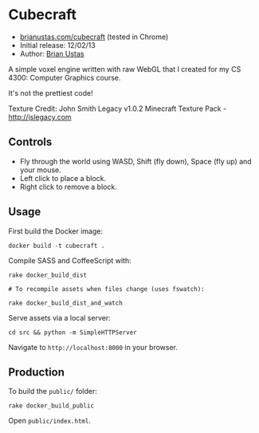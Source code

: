 # Cubecraft

- [brianustas.com/cubecraft](http://brianustas.com/cubecraft/) (tested in Chrome)
- Initial release: 12/02/13
- Author: [Brian Ustas](http://brianustas.com)

A simple voxel engine written with raw WebGL that I created for my CS 4300: Computer Graphics course.

It's not the prettiest code!

Texture Credit: John Smith Legacy v1.0.2 Minecraft Texture Pack - http://jslegacy.com

## Controls

- Fly through the world using WASD, Shift (fly down), Space (fly up) and your mouse.
- Left click to place a block.
- Right click to remove a block.

## Usage

First build the Docker image:

    docker build -t cubecraft .

Compile SASS and CoffeeScript with:

    rake docker_build_dist

    # To recompile assets when files change (uses fswatch):

    rake docker_build_dist_and_watch

Serve assets via a local server:

    cd src && python -m SimpleHTTPServer

Navigate to `http://localhost:8000` in your browser.

## Production

To build the `public/` folder:

    rake docker_build_public

Open `public/index.html`.
